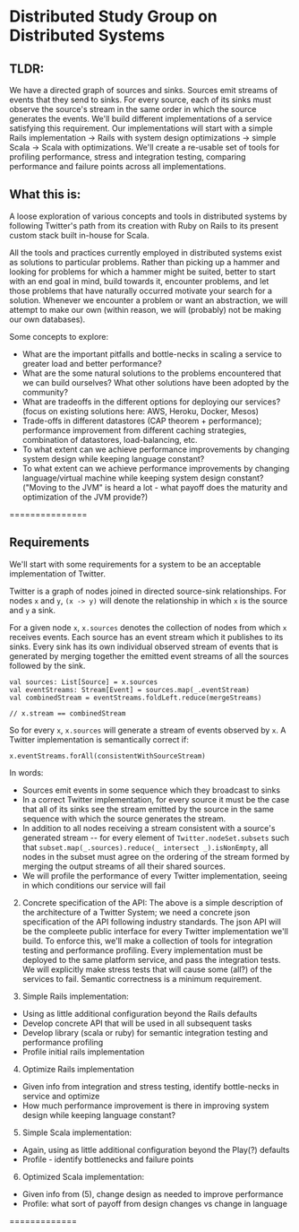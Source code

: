 # Distributed Study Group on Distributed Systems
## TLDR:
We have a directed graph of sources and sinks. Sources emit streams of events that they send to sinks. For every source, each of its sinks must observe the source's stream in the same order in which the source generates the events. We'll build different implementations of a service satisfying this requirement. Our implementations will start with a simple Rails implementation -> Rails with system design optimizations -> simple Scala -> Scala with optimizations. We'll create a re-usable set of tools for profiling performance, stress and integration testing, comparing performance and failure points across all implementations.

## What this is:
A loose exploration of various concepts and tools in distributed systems by following Twitter's path from its creation with Ruby on Rails to its present custom stack built in-house for Scala. 

All the tools and practices currently employed in distributed systems exist as solutions to particular problems. Rather than picking up a hammer and looking for problems for which a hammer might be suited, better to start with an end goal in mind, build towards it, encounter problems, and let those problems that have naturally occurred motivate your search for a solution. Whenever we encounter a problem or want an abstraction, we will attempt to make our own (within reason, we will (probably) not be making our own databases). 

Some concepts to explore:
  + What are the important pitfalls and bottle-necks in scaling a service to greater load and better performance?
  + What are the some natural solutions to the problems encountered that we can build ourselves? What other solutions have been adopted by the community?
  + What are tradeoffs in the different options for deploying our services? (focus on existing solutions here: AWS, Heroku, Docker, Mesos)
  + Trade-offs in different datastores (CAP theorem + performance); performance improvement from different caching strategies, combination of datastores, load-balancing, etc. 
  + To what extent can we achieve performance improvements by changing system design while keeping language constant? 
  + To what extent can we achieve performance improvements by changing language/virtual machine while keeping system design constant? ("Moving to the JVM" is heard a lot - what payoff does the maturity and optimization of the JVM provide?)

===============
## Requirements

We'll start with some requirements for a system to be an acceptable implementation of Twitter.

Twitter is a graph of nodes joined in directed source-sink relationships. For nodes `x` and `y`, `(x -> y)` will denote the relationship in which `x` is the source and `y` a sink. 

For a given node `x`, `x.sources` denotes the collection of nodes from which `x` receives events. Each source has an event stream which it publishes to its sinks. Every sink has its own individual observed stream of events that is generated by merging together the emitted event streams of all the sources followed by the sink.

```
val sources: List[Source] = x.sources
val eventStreams: Stream[Event] = sources.map(_.eventStream)
val combinedStream = eventStreams.foldLeft.reduce(mergeStreams)

// x.stream == combinedStream
```
So for every `x`, `x.sources` will generate a stream of events observed by `x`. A Twitter implementation is semantically correct if:
```
x.eventStreams.forAll(consistentWithSourceStream)
```
In words: 
  + Sources emit events in some sequence which they broadcast to sinks
  + In a correct Twitter implementation, for every source it must be the case that all of its sinks see the stream emitted by the source in the same sequence with which the source generates the stream.
  + In addition to all nodes receiving a stream consistent with a source's generated stream -- for every element of `Twitter.nodeSet.subsets` such that `subset.map(_.sources).reduce(_ intersect _).isNonEmpty`, all nodes in the subset must agree on the ordering of the stream formed by merging the output streams of all their shared sources. 
  + We will profile the performance of every Twitter implementation, seeing in which conditions our service will fail

2) Concrete specification of the API:
  The above is a simple description of the architecture of a Twitter System; we need a concrete json specification of the API following industry standards. The json API will be the compleete public interface for every Twitter implementation we'll build. To enforce this, we'll make a collection of tools for integration testing and performance profiling. Every implementation must be deployed to the same platform service, and pass the integration tests. We will explicitly make stress tests that will cause some (all?) of the services to fail. Semantic correctness is a minimum requirement. 

3) Simple Rails implementation:
  + Using as little additional configuration beyond the Rails defaults
  + Develop concrete API that will be used in all subsequent tasks
  + Develop library (scala or ruby) for semantic integration testing and performance profiling
  + Profile initial rails implementation

4) Optimize Rails implementation
  + Given info from integration and stress testing, identify bottle-necks in service and optimize
  + How much performance improvement is there in improving system design while keeping language constant?

5) Simple Scala implementation: 
  + Again, using as little additional configuration beyond the Play(?) defaults
  + Profile - identify bottlenecks and failure points

6) Optimized Scala implementation:
  + Given info from (5), change design as needed to improve performance
  + Profile: what sort of payoff from design changes vs change in language

=============




